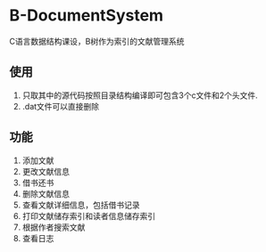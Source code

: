 # B-DocumentSystem
C语言数据结构课设，B树作为索引的文献管理系统

## 使用
1. 只取其中的源代码按照目录结构编译即可包含3个c文件和2个头文件.
2. .dat文件可以直接删除

## 功能
1. 添加文献
2. 更改文献信息
3. 借书还书
4. 删除文献信息
5. 查看文献详细信息，包括借书记录
6. 打印文献储存索引和读者信息储存索引
7. 根据作者搜索文献
8. 查看日志

